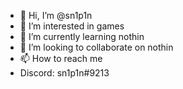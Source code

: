- 👋 Hi, I’m @sn1p1n
- 👀 I’m interested in games
- 🌱 I’m currently learning nothin
- 💞️ I’m looking to collaborate on nothin
- 📫 How to reach me 
- Discord: sn1p1n#9213

<!---
sn1p1n/sn1p1n is a ✨ special ✨ repository because its `README.md` (this file) appears on your GitHub profile.
You can click the Preview link to take a look at your changes.
--->
